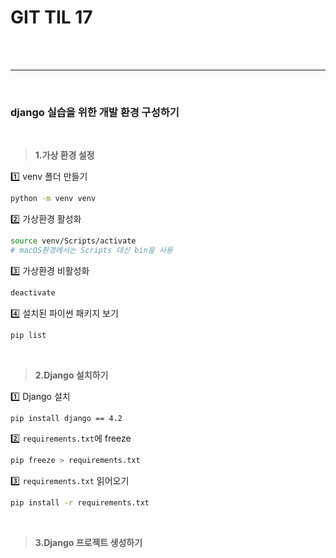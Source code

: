 # GIT TIL 17

<br><br>

---

<br>

### django 실습을 위한 개발 환경 구성하기

<br>

>  **1.가상 환경 설정**

<aside>
1️⃣ venv 폴더 만들기

```bash
python -m venv venv
```

2️⃣ 가상환경 활성화

```bash
source venv/Scripts/activate
# macOS환경에서는 Scripts 대신 bin을 사용
```

3️⃣ 가상환경 비활성화

```bash
deactivate
```

4️⃣ 설치된 파이썬 패키지 보기

```bash
pip list
```

</aside>

<br>

> **2.Django 설치하기**

<aside>
1️⃣ Django 설치

```bash
pip install django == 4.2
```

2️⃣  `requirements.txt`에 freeze

```bash
pip freeze > requirements.txt
```

3️⃣ `requirements.txt` 읽어오기

```bash
pip install -r requirements.txt
```

</aside>

<br>

> **3.Django 프로젝트 생성하기**









